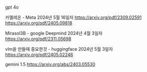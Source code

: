 gpt 4o 

카멜레온 - Meta 2024년 5월 16일자
https://arxiv.org/pdf/2309.02591
https://arxiv.org/pdf/2405.09818

Mirasol3B - google Deepmind 2024년 4월 3일자
https://arxiv.org/pdf/2311.05698

vlm을 만들때 중요한것 - huggingface 2024년 5월 3일자
https://arxiv.org/pdf/2405.02246

gemini 1.5 
https://arxiv.org/abs/2403.05530
